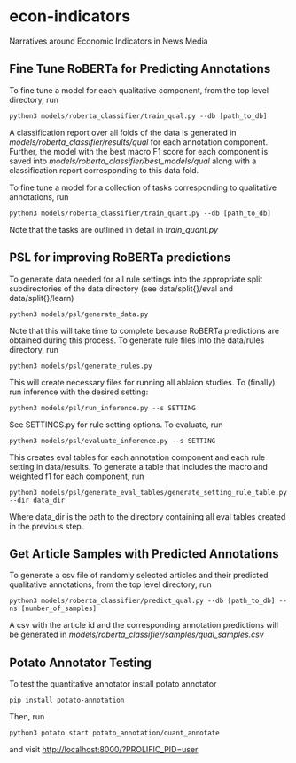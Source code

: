 # econ-indicators
Narratives around Economic Indicators in News Media

## Fine Tune RoBERTa for Predicting Annotations

To fine tune a model for each qualitative component, from the top level directory, run 

````console
python3 models/roberta_classifier/train_qual.py --db [path_to_db]
````

A classification report over all folds of the data is generated in *models/roberta_classifier/results/qual* 
for each annotation component. Further, the model with the best macro F1 score for each component is saved into 
*models/roberta_classifier/best_models/qual* along with a classification report corresponding to this data fold. 

To fine tune a model for a collection of tasks corresponding to qualitative annotations, run 

````console
python3 models/roberta_classifier/train_quant.py --db [path_to_db]
````

Note that the tasks are outlined in detail in *train_quant.py*


## PSL for improving RoBERTa predictions

To generate data needed for all rule settings into the appropriate split subdirectories of the data directory 
(see data/split{}/eval and data/split{}/learn)

````console
python3 models/psl/generate_data.py
````
Note that this will take time to complete because RoBERTa predictions are obtained during this process. To generate
rule files into the data/rules directory, run 

````console
python3 models/psl/generate_rules.py
````

This will create necessary files for running all ablaion studies. To (finally) run inference with the desired setting: 

````console
python3 models/psl/run_inference.py --s SETTING
````
See SETTINGS.py for rule setting options. To evaluate, run 

````console
python3 models/psl/evaluate_inference.py --s SETTING
````

This creates eval tables for each annotation component and each rule setting in data/results. To generate a table that 
includes the macro and weighted f1 for each component, run 

````console
python3 models/psl/generate_eval_tables/generate_setting_rule_table.py --dir data_dir
````
Where data_dir is the path to the directory containing all eval tables created in the previous step. 

## Get Article Samples with Predicted Annotations

To generate a csv file of randomly selected articles and their predicted qualitative annotations, from the top 
level directory, run 

````console
python3 models/roberta_classifier/predict_qual.py --db [path_to_db] --ns [number_of_samples]
````

A csv with the article id and the corresponding annotation predictions will be generated in 
*models/roberta_classifier/samples/qual_samples.csv*


## Potato Annotator Testing

To test the quantitative annotator install potato annotator 

````console
pip install potato-annotation
````

Then, run 

````console
python3 potato start potato_annotation/quant_annotate
````

and visit [http://localhost:8000/?PROLIFIC_PID=user](http://localhost:8000/?PROLIFIC_PID=user)


